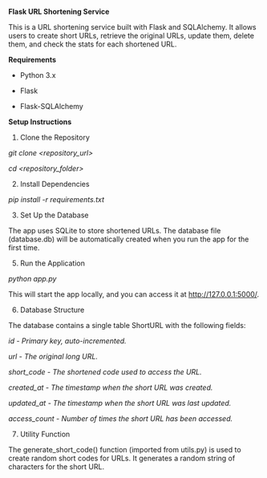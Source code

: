 **Flask URL Shortening Service**

This is a URL shortening service built with Flask and SQLAlchemy. It allows users to create short URLs, retrieve the original URLs, update them, delete them, and check the stats for each shortened URL.

**Requirements**

- Python 3.x

- Flask

- Flask-SQLAlchemy

**Setup Instructions**

1. Clone the Repository

_git clone <repository_url>_

_cd <repository_folder>_

2. Install Dependencies

_pip install -r requirements.txt_

3. Set Up the Database
   
The app uses SQLite to store shortened URLs. The database file (database.db) will be automatically created when you run the app for the first time.

5. Run the Application
   
_python app.py_

This will start the app locally, and you can access it at http://127.0.0.1:5000/.

6. Database Structure
   
The database contains a single table ShortURL with the following fields:

_id - Primary key, auto-incremented._

_url - The original long URL._

_short_code - The shortened code used to access the URL._

_created_at - The timestamp when the short URL was created._

_updated_at - The timestamp when the short URL was last updated._

_access_count - Number of times the short URL has been accessed._

7. Utility Function
   
The generate_short_code() function (imported from utils.py) is used to create random short codes for URLs. It generates a random string of characters for the short URL.


